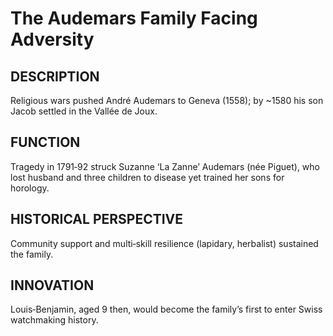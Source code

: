 # The Audemars Family Facing Adversity

## DESCRIPTION
Religious wars pushed André Audemars to Geneva (1558); by ~1580 his son Jacob settled in the Vallée de Joux.

## FUNCTION
Tragedy in 1791‑92 struck Suzanne ‘La Zanne’ Audemars (née Piguet), who lost husband and three children to disease yet trained her sons for horology.

## HISTORICAL PERSPECTIVE
Community support and multi‑skill resilience (lapidary, herbalist) sustained the family.

## INNOVATION
Louis‑Benjamin, aged 9 then, would become the family’s first to enter Swiss watchmaking history.
